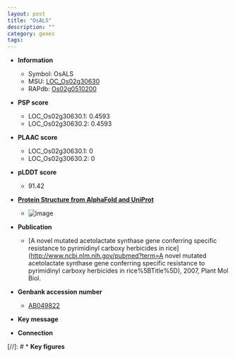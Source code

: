 ```yaml
---
layout: post
title: "OsALS"
description: ""
category: genes
tags: 
---
```


* **Information**  
    + Symbol: OsALS  
    + MSU: [LOC_Os02g30630](http://rice.plantbiology.msu.edu/cgi-bin/ORF_infopage.cgi?orf=LOC_Os02g30630)  
    + RAPdb: [Os02g0510200](http://rapdb.dna.affrc.go.jp/viewer/gbrowse_details/irgsp1?name=Os02g0510200)  

* **PSP score**  
    + LOC_Os02g30630.1: 0.4593 
    + LOC_Os02g30630.2: 0.4593 

* **PLAAC score**  
    + LOC_Os02g30630.1: 0 
    + LOC_Os02g30630.2: 0 

* **pLDDT score**
    + 91.42

* **[Protein Structure from AlphaFold and UniProt](https://www.uniprot.org/uniprotkb/Q6K2E8/entry#structure)**
    + ![image](https://ricepsp.github.io/images/Q6/AF-Q6K2E8-F1.png)

* **Publication**  
    + [A novel mutated acetolactate synthase gene conferring specific resistance to pyrimidinyl carboxy herbicides in rice](http://www.ncbi.nlm.nih.gov/pubmed?term=A novel mutated acetolactate synthase gene conferring specific resistance to pyrimidinyl carboxy herbicides in rice%5BTitle%5D), 2007, Plant Mol Biol.

* **Genbank accession number**  
    + [AB049822](http://www.ncbi.nlm.nih.gov/nuccore/AB049822)

* **Key message**  

* **Connection**  

[//]: # * **Key figures**  


